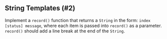 ## String Templates (#2)

Implement a `record()` function that returns a `String` in the form: `index
[status] message`, where each item is passed into `record()` as a parameter.
`record()` should add a line break at the end of the `String`.
